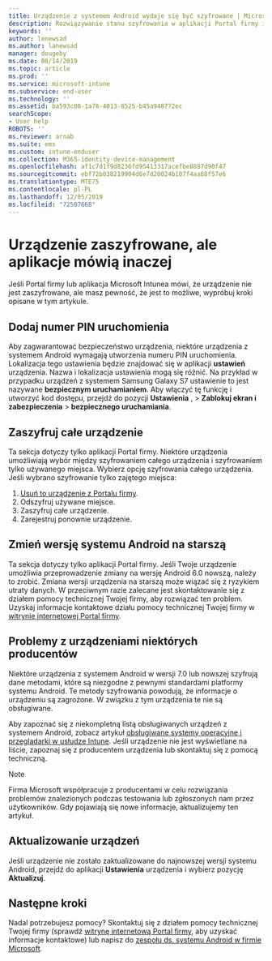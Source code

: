 ```yaml
---
title: Urządzenie z systemem Android wydaje się być szyfrowane | Microsoft Docs
description: Rozwiązywanie stanu szyfrowania w aplikacji Portal firmy i Microsoft Intune
keywords: ''
author: lenewsad
ms.author: lanewsad
manager: dougeby
ms.date: 08/14/2019
ms.topic: article
ms.prod: ''
ms.service: microsoft-intune
ms.subservice: end-user
ms.technology: ''
ms.assetid: ba593c08-1a78-4013-8525-b45a948772ec
searchScope:
- User help
ROBOTS: ''
ms.reviewer: arnab
ms.suite: ems
ms.custom: intune-enduser
ms.collection: M365-identity-device-management
ms.openlocfilehash: af1c7d1f9d8236fd95413317acefbe8887d90f47
ms.sourcegitcommit: ebf72b038219904d6e7d20024b107f4aa68f57e6
ms.translationtype: MTE75
ms.contentlocale: pl-PL
ms.lasthandoff: 12/05/2019
ms.locfileid: "72507668"
---
```

# <a name="device-encrypted-but-apps-say-otherwise"></a>Urządzenie zaszyfrowane, ale aplikacje mówią inaczej

Jeśli Portal firmy lub aplikacja Microsoft Intunea mówi, że urządzenie nie jest zaszyfrowane, ale masz pewność, że jest to możliwe, wypróbuj kroki opisane w tym artykule.  

## <a name="add-a-startup-pin"></a>Dodaj numer PIN uruchomienia

Aby zagwarantować bezpieczeństwo urządzenia, niektóre urządzenia z systemem Android wymagają utworzenia numeru PIN uruchomienia. Lokalizacja tego ustawienia będzie znajdować się w aplikacji **ustawień** urządzenia. Nazwa i lokalizacja ustawienia mogą się różnić. Na przykład w przypadku urządzeń z systemem Samsung Galaxy S7 ustawienie to jest nazywane **bezpiecznym uruchamianiem**. Aby włączyć tę funkcję i utworzyć kod dostępu, przejdź do pozycji **Ustawienia** , > **Zablokuj ekran i zabezpieczenia** > **bezpiecznego uruchamiania**.  

## <a name="encrypt-the-entire-device"></a>Zaszyfruj całe urządzenie

Ta sekcja dotyczy tylko aplikacji Portal firmy. Niektóre urządzenia umożliwiają wybór między szyfrowaniem całego urządzenia i szyfrowaniem tylko używanego miejsca. Wybierz opcję szyfrowania całego urządzenia. Jeśli wybrano szyfrowanie tylko zajętego miejsca:

1. [Usuń to urządzenie z Portalu firmy](unenroll-your-device-from-intune-android.md).
2. Odszyfruj używane miejsce.  
3. Zaszyfruj całe urządzenie.  
4. Zarejestruj ponownie urządzenie.  

## <a name="downgrade-your-version-of-android"></a>Zmień wersję systemu Android na starszą

Ta sekcja dotyczy tylko aplikacji Portal firmy. Jeśli Twoje urządzenie umożliwia przeprowadzenie zmiany na wersję Android 6.0 nowszą, należy to zrobić. Zmiana wersji urządzenia na starszą może wiązać się z ryzykiem utraty danych. W przeciwnym razie zalecane jest skontaktowanie się z działem pomocy technicznej Twojej firmy, aby rozwiązać ten problem. Uzyskaj informacje kontaktowe działu pomocy technicznej Twojej firmy w [witrynie internetowej Portal firmy](https://go.microsoft.com/fwlink/?linkid=2010980).  

## <a name="specific-manufacturer-issues"></a>Problemy z urządzeniami niektórych producentów

Niektóre urządzenia z systemem Android w wersji 7.0 lub nowszej szyfrują dane metodami, które są niezgodne z pewnymi standardami platformy systemu Android. Te metody szyfrowania powodują, że informacje o urządzeniu są zagrożone. W związku z tym urządzenia te nie są obsługiwane.

Aby zapoznać się z niekompletną listą obsługiwanych urządzeń z systemem Android, zobacz artykuł [obsługiwane systemy operacyjne i przeglądarki w usłudze Intune](https://docs.microsoft.com/intune/fundamentals/supported-devices-browsers#supported-samsung-knox-standard-devices). Jeśli urządzenie nie jest wyświetlane na liście, zapoznaj się z producentem urządzenia lub skontaktuj się z pomocą techniczną.

> [!Note]
> Firma Microsoft współpracuje z producentami w celu rozwiązania problemów znalezionych podczas testowania lub zgłoszonych nam przez użytkowników. Gdy pojawiają się nowe informacje, aktualizujemy ten artykuł.

## <a name="update-devices"></a>Aktualizowanie urządzeń

Jeśli urządzenie nie zostało zaktualizowane do najnowszej wersji systemu Android, przejdź do aplikacji **Ustawienia** urządzenia i wybierz pozycję **Aktualizuj**.  

## <a name="next-steps"></a>Następne kroki

Nadal potrzebujesz pomocy? Skontaktuj się z działem pomocy technicznej Twojej firmy (sprawdź [witrynę internetową Portal firmy](https://go.microsoft.com/fwlink/?linkid=2010980), aby uzyskać informacje kontaktowe) lub napisz do <a href="mailto:wintunedroidfbk@microsoft.com?subject=I'm having trouble with enrolling my Android device&body=Describe the issue you're experiencing here.">zespołu ds. systemu Android w firmie Microsoft</a>.  
